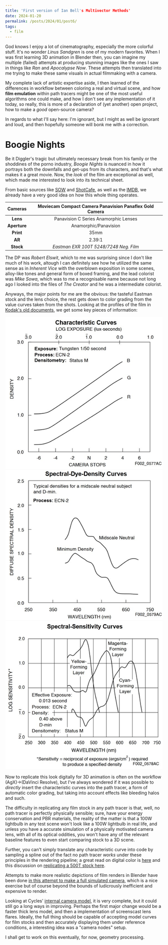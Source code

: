 ```yaml
---
title: 'First version of Ian Bell's Multivector Methods'
date: 2024-01-20
permalink: /posts/2024/01/post6/
tags:
  - film
---
```


God knows I enjoy a lot of cinematography, especially the more colorful stuff. It's no
wonder *Linus Sandgren* is one of my modern favorites. When I was first learning 3D animation in
Blender then, you can imagine my multiple (failed) attempts at producing stunning images like the ones
I saw in things like *Ran* and *Apocalypse Now*. These attempts then translated into me trying to make
these same visuals in actual filmmaking with a camera.

My complete lack of artistic expertise aside, I then learned of the differences in workflow between
coloring a real and virtual scene, and how **film emulation** within path tracers might be one of the most
useful algorithms one could make, and how I don't see any implementation of it today,
so really, this is more of a declaration of (yet another) open project, how to make
a *good* open-source camera?

In regards to what I'll say here: I'm ignorant, but I might as well be ignorant and loud, and then
hopefully someone will bonk me with a correction.

Boogie Nights
===

Be it Diggler's tragic but ultimately necessary break from his family or
the shoddines of the porno industry, *Boogie Nights* is nuanced in how
it portrays both the downfalls and get-ups from its characters, and that's
what makes it a great movie. Now, the *look* of the film are exceptional as well,
which made me interested to look into its technical sheet.

From basic sources like [SOW](https://shotonwhat.com/boogie-nights-1997)
and [ShotCafe](https://shot.cafe/movie/boogie-nights-1997/#boogie-nights-1997/boogie-nights-1997-51-8522),
as well as the [IMDB](https://www.imdb.com/title/tt0118749/fullcredits), we already have a very
good idea on how this whole thing operates.

|  **Cameras** | Moviecam Compact Camera Panavision Panaflex Gold Camera |
|:------------:|:-------------------------------------------------------:|
|   **Lens**   |          Panavision C Series Anamorphic Lenses          |
| **Aperture** |                  Anamorphic/Panavision                  |
|   **Print**  |                           35mm                          |
|    **AR**    |                          2.39:1                         |
|   **Stock**  |          _Eastman EXR 100T 5248/7248 Neg. Film_         |

The DP was *Robert Elswit*, which to me was surprising since I don't like much of his work,
altough I can definitely see how he utilized the same sense as in *Inherent Vice* with the overblown
exposition in some scenes, alloy-like tones and general form of boxed framing, and the lead
colorist was *Mike Sowa*, which was to me a recognisable name because not long ago I looked into
the files of *The Creator* and he was a intermediate colorist.

Anyways, the major points for me are the obvious: the tasteful Eastman stock and the lens choice,
the rest gets down to color grading from the value curves taken from the shots.
Looking at the profiles of the film in [Kodak's old documents](https://125px.com/docs/motionpicture/kodak/5248.pdf), we get some key pieces of information:

![5248/7248_1](/files/images/Boogie_1.jpg)
![5248/7248_2](/files/images/Boogie_2.jpg)
![5248/7248_3](/files/images/Boogie_3.jpg)

Now to replicate this look digitally for 3D animation is often on the workflow
(AgX)$\rightarrow$(DaVinci Resolve), but I've
always wondered if it was possible to *directly* insert the characteristic curves
into the path tracer, a form of automatic color grading, but taking into account
effects like bleeding halos and such.

The difficulty in replicating any film stock in any path tracer is that, well, no
path tracer is perfectly physically sensible; sure, have your energy conservation and
PBR materials, the reality of the matter is that a 100W lightbulb in any test scene won't look
like a 100W lightbulb in real life, and unless you have a accurate simulation of a physically
motivated camera lens, with all of its optical oddities, you won't have any of the relevant
baseline features to even start comparing stock to a 3D scene.

Further, you can't simply translate any characteristic curve into code by sampling a spline
out of the fact no path tracer *works* under these principles in the rendering pipeline;
a great read on digital color is 
[here](https://www.fxguide.com/fxfeatured/the-art-of-digital-color/) and
this discussion on [replicating a 500T stock here](https://blenderartists.org/t/analog-film-look/1412819/5).

Attempts to make more realistic depictions of film renders in Blender have been done
[in this attempt to make a full simulated camera](https://www.youtube.com/watch?v=gI8Olz-SPP4),
which is a nice exercise but of course beyond the bounds of ludicrously inefficient and expensive to
render. 

Looking at Cycles' [internal camera model](https://projects.blender.org/blender/cycles/src/branch/main/src/scene/camera.cpp), it is very complete, but it could still go a long ways in improving. Perhaps the first major change would be a faster thick lens model, and then a implementation of screenscast
lens flares. Ideally, the full thing should be capable of accepting model curves for film stocks
and then accurately displaying them under reference conditions, a interesting idea was a 
"camera nodes" setup.

I shall get to work on this eventually, for now, geometry processing.

